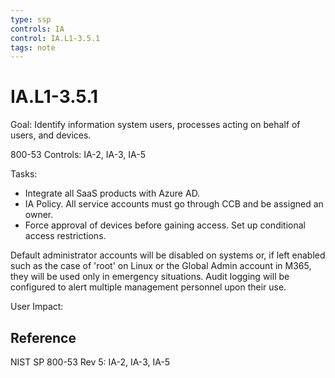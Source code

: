 ```yaml
---
type: ssp
controls: IA
control: IA.L1-3.5.1
tags: note
---
```


# IA.L1-3.5.1

Goal: Identify information system users, processes acting on behalf of users, and devices.

800-53 Controls: IA-2, IA-3, IA-5

Tasks:

- Integrate all SaaS products with Azure AD.
- IA Policy. All service accounts must go through CCB and be assigned an owner.
- Force approval of devices before gaining access. Set up conditional access restrictions.

Default administrator accounts will be disabled on systems or, if left enabled such as the case of 'root' on Linux or the Global Admin account in M365, they will be used only in emergency situations. Audit logging will be configured to alert multiple management personnel upon their use.

User Impact:

## Reference

NIST SP 800-53 Rev 5: IA-2, IA-3, IA-5